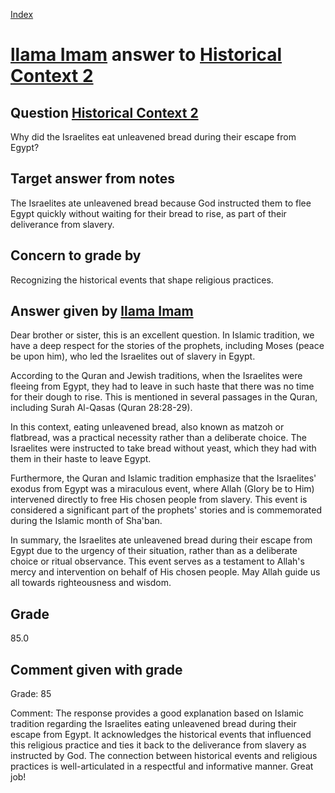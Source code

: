
[Index](../../index.md)
# [llama Imam](../../answering_models/llama_Imam.md) answer to [Historical Context 2](../../questions/Historical_Context_2.md)

## Question [Historical Context 2](../../questions/Historical_Context_2.md)
Why did the Israelites eat unleavened bread during their escape from Egypt?

## Target answer from notes
The Israelites ate unleavened bread because God instructed them to flee Egypt quickly without waiting for their bread to rise, as part of their deliverance from slavery.

## Concern to grade by
Recognizing the historical events that shape religious practices.

## Answer given by [llama Imam](../../answering_models/llama_Imam.md)
Dear brother or sister, this is an excellent question. In Islamic tradition, we have a deep respect for the stories of the prophets, including Moses (peace be upon him), who led the Israelites out of slavery in Egypt.

According to the Quran and Jewish traditions, when the Israelites were fleeing from Egypt, they had to leave in such haste that there was no time for their dough to rise. This is mentioned in several passages in the Quran, including Surah Al-Qasas (Quran 28:28-29).

In this context, eating unleavened bread, also known as matzoh or flatbread, was a practical necessity rather than a deliberate choice. The Israelites were instructed to take bread without yeast, which they had with them in their haste to leave Egypt.

Furthermore, the Quran and Islamic tradition emphasize that the Israelites' exodus from Egypt was a miraculous event, where Allah (Glory be to Him) intervened directly to free His chosen people from slavery. This event is considered a significant part of the prophets' stories and is commemorated during the Islamic month of Sha'ban.

In summary, the Israelites ate unleavened bread during their escape from Egypt due to the urgency of their situation, rather than as a deliberate choice or ritual observance. This event serves as a testament to Allah's mercy and intervention on behalf of His chosen people. May Allah guide us all towards righteousness and wisdom.

## Grade
85.0

## Comment given with grade
Grade: 85

Comment: The response provides a good explanation based on Islamic tradition regarding the Israelites eating unleavened bread during their escape from Egypt. It acknowledges the historical events that influenced this religious practice and ties it back to the deliverance from slavery as instructed by God. The connection between historical events and religious practices is well-articulated in a respectful and informative manner. Great job!
